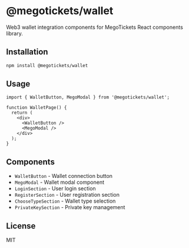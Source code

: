 # @megotickets/wallet

Web3 wallet integration components for MegoTickets React components library.

## Installation

```bash
npm install @megotickets/wallet
```

## Usage

```tsx
import { WalletButton, MegoModal } from '@megotickets/wallet';

function WalletPage() {
  return (
    <div>
      <WalletButton />
      <MegoModal />
    </div>
  );
}
```

## Components

- `WalletButton` - Wallet connection button
- `MegoModal` - Wallet modal component
- `LoginSection` - User login section
- `RegisterSection` - User registration section
- `ChooseTypeSection` - Wallet type selection
- `PrivateKeySection` - Private key management

## License

MIT
